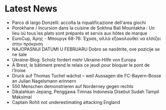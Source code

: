 # Latest News
-  Parco di largo Donzelli: accolta la riqualificazione dell'area giochi
-  Porokhane / Incursion dans la cuisine de Sokhna Bali Mountakha : Un lieu où tous les plats sont préparés et servis aux hôtes de marque
-  EuroCup, Άρης - Μπουργκ 68-76: Έχασε, αλλά εξακολουθεί να ελπίζει στην πρόκριση
-  NAJOPASNIJI DATUMI U FEBRUARU Dobro se naoštrite, ove pozicije se ne šale
-  Ukraine-Blog: Scholz fordert mehr Ukraine-Hilfe von Europa
-  À Brest, le bâtiment prend le relais ce jeudi pour bloquer le pont de l’Iroise
-  Druck auf Thomas Tuchel wächst – weil Aussagen die FC-Bayern-Bosse an Julian Nagelsmann erinnern
-  550 Menschen demonstrieren auf Norderney gegen rechts
-  Dikalahkan Jepang, Penggawa Timnas Indonesia Disebut Sudah Tampil Maksimal
-  Captain Rohit not underestimating attacking England

